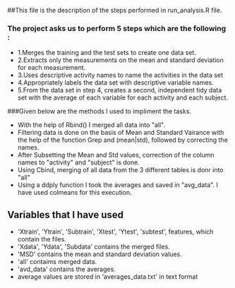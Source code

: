 ##This file is the description of the steps performed in run_analysis.R file. 
### The project asks us to perform 5 steps which are the following :
* 1.Merges the training and the test sets to create one data set.
* 2.Extracts only the measurements on the mean and standard deviation for each measurement.
* 3.Uses descriptive activity names to name the activities in the data set
* 4.Appropriately labels the data set with descriptive variable names.
* 5.From the data set in step 4, creates a second, independent tidy data set with the average of each variable for each activity and each subject.

###Given below are the methods I used to impliment the tasks.
* With the help of Rbind() I merged all data into "all". 
* Filtering data is done on the basis of Mean and Standard Vairance with the help of the function Grep and (mean|std), followed by correcting the names.
* After Subsetting the Mean and Std values, correction of the column names to "activity" and "subject" is done. 
* Using Cbind, merging of all data from the 3 different tables is donr into "all"
* Using a ddply function I took the averages and saved in "avg_data". I have used colmeans for this execution. 

## Variables that I have used
* 'Xtrain', 'Ytrain', 'Subtrain', 'Xtest', 'Ytest', 'subtest', features, which contain the files. 
* 'Xdata', 'Ydata', 'Subdata' contains the merged files. 
* 'MSD' contains the mean and standard deviation values.
* 'all' contaims merged data. 
* 'avd_data' contains the averages. 
*  average values are stored in 'averages_data.txt' in  text format

